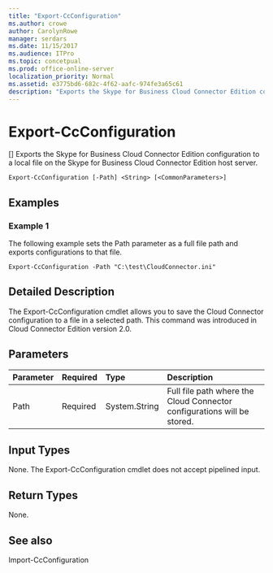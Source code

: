 ```yaml
---
title: "Export-CcConfiguration"
ms.author: crowe
author: CarolynRowe
manager: serdars
ms.date: 11/15/2017
ms.audience: ITPro
ms.topic: concetpual
ms.prod: office-online-server
localization_priority: Normal
ms.assetid: e3775bd6-682c-4f62-aafc-974fe3a65c61
description: "Exports the Skype for Business Cloud Connector Edition configuration to a local file on the Skype for Business Cloud Connector Edition host server."
---
```


# Export-CcConfiguration
[]
Exports the Skype for Business Cloud Connector Edition configuration to a local file on the Skype for Business Cloud Connector Edition host server.
  
```
Export-CcConfiguration [-Path] <String> [<CommonParameters>]
```

## Examples
<a name="Examples"> </a>

### Example 1

The following example sets the Path parameter as a full file path and exports configurations to that file.
  
```
Export-CcConfiguration -Path "C:\test\CloudConnector.ini" 
```

## Detailed Description
<a name="Examples"> </a>

The Export-CcConfiguration cmdlet allows you to save the Cloud Connector configuration to a file in a selected path. This command was introduced in Cloud Connector Edition version 2.0.
  
## Parameters
<a name="Examples"> </a>

|**Parameter**|**Required**|**Type**|**Description**|
|:-----|:-----|:-----|:-----|
|Path  <br/> |Required  <br/> |System.String  <br/> |Full file path where the Cloud Connector configurations will be stored.  <br/> |
   
## Input Types
<a name="Examples"> </a>

None. The Export-CcConfiguration cmdlet does not accept pipelined input.
  
## Return Types
<a name="Examples"> </a>

None.
  
## See also
<a name="Examples"> </a>

Import-CcConfiguration
  

